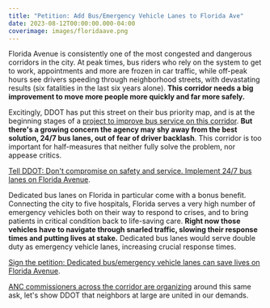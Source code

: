 ```yaml
---
title: "Petition: Add Bus/Emergency Vehicle Lanes to Florida Ave"
date: 2023-08-12T00:00:00.000-04:00
coverimage: images/floridaave.png
---
```

Florida Avenue is consistently one of the most congested and dangerous corridors in the city. At peak times, bus riders who rely on the system to get to work, appointments and more are frozen in car traffic, while off-peak hours see drivers speeding through neighborhood streets, with devastating results (six fatalities in the last six years alone). **This corridor needs a big improvement to move more people more quickly and far more safely.**

Excitingly, DDOT has put this street on their bus priority map, and is at the beginning stages of a [project to improve bus service on this corridor](https://buspriority.ddot.dc.gov/pages/floridaavenwne). **But there's a growing concern the agency may shy away from the best solution, 24/7 bus lanes, out of fear of driver backlash**. This corridor is too important for half-measures that neither fully solve the problem, nor appease critics.

[Tell DDOT: Don't compromise on safety and service. Implement 24/7 bus lanes on Florida Avenue](https://mailchi.mp/a7665b75788b/florida-avenue-bus-lane).

Dedicated bus lanes on Florida in particular come with a bonus benefit. Connecting the city to five hospitals, Florida serves a very high number of emergency vehicles both on their way to respond to crises, and to bring patients in critical condition back to life-saving care. **Right now those vehicles have to navigate through snarled traffic, slowing their response times and putting lives at stake.** Dedicated bus lanes would serve double duty as emergency vehicle lanes, increasing crucial response times.

[Sign the petition: Dedicated bus/emergency vehicle lanes can save lives on Florida Avenue](https://mailchi.mp/a7665b75788b/florida-avenue-bus-lane).

[ANC commissioners across the corridor are organizing](https://docs.google.com/document/d/1N7536lnRkbrf6GWgqLdHrZz8DAfsaGJ8_0j5jTysuyQ/edit) around this same ask, let's show DDOT that neighbors at large are united in our demands.
